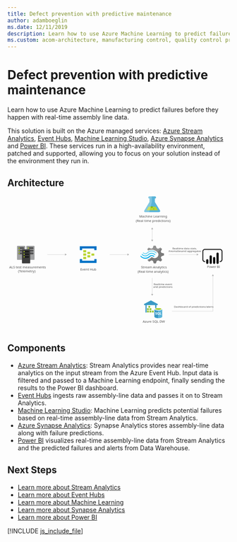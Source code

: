 ```yaml
---
title: Defect prevention with predictive maintenance
author: adamboeglin
ms.date: 12/11/2019
description: Learn how to use Azure Machine Learning to predict failures before they happen with real-time assembly line data.
ms.custom: acom-architecture, manufacturing control, quality control process, manufacturing quality control
---
```

# Defect prevention with predictive maintenance

Learn how to use Azure Machine Learning to predict failures before they happen with real-time assembly line data.

This solution is built on the Azure managed services: [Azure Stream Analytics](/en-us/services/stream-analytics/), [Event Hubs](/en-us/services/event-hubs/), [Machine Learning Studio](/en-us/services/machine-learning-studio/), [Azure Synapse Analytics](/en-us/services/synapse-analytics/) and [Power BI](https://powerbi.microsoft.com). These services run in a high-availability environment, patched and supported, allowing you to focus on your solution instead of the environment they run in.


## Architecture

<svg class="architecture-diagram" aria-labelledby="defect-prevention-with-predictive-maintenance" height="639.059" viewbox="0 0 1065.788 639.059" width="1065.788" xmlns="https://www.w3.org/2000/svg"><title id="defect-prevention-with-predictive-maintenance">Defect prevention with predictive maintenance</title><desc>Learn how to use Azure Machine Learning to predict failures before they happen with real-time assembly line data.</desc><g><path d="M731.8,67.4l-24.5-40.7l0-16.5h0.4c2.9,0,5.2-2.2,5.3-5.1c-0.1-2.9-2.4-5.1-5.3-5.1l-26.6,0.1
        c-2.9,0-5.2,2.2-5.3,5.1c0.1,2.9,2.4,5.1,5.3,5.1h0.4l0,16.5l-24.3,40.8c-2.7,4.5-0.5,8.1,4.9,8.1l64.8-0.1
        C732.3,75.5,734.5,71.8,731.8,67.4z" fill="#59B4D9"></path><polygon fill="#B8D432" points="677.3,49.9 667.3,66.8 721.8,66.7 711.7,49.9 			"></polygon><path d="M692.7,54.9c2.7,0,4.9-2.1,4.9-4.8c0-0.7-0.2-1.4-0.5-2.1l-8.8,0c-0.3,0.6-0.5,1.4-0.5,2.1
        C687.8,52.8,690,55,692.7,54.9z" fill="#7FBA00"></path><ellipse cx="701.9" cy="60.4" fill="#7FBA00" rx="2.4" ry="2.3" transform="matrix(1 -2.076936e-03 2.076936e-03 1 -0.1239 1.458)"></ellipse><path d="M657.3,67.5l24.3-40.8l0-16.5h-0.4c-2.9,0.1-5.2-2.2-5.3-5.1c0-2.9,2.4-5.1,5.3-5.1l11.5,0l0.1,26.5
        l-12.8,49l-17.7,0C656.8,75.6,654.6,72,657.3,67.5z" fill="#FFFFFF" opacity="0.25"></path></g><g><path d="M735.9,293.9l2.7-6.8L751,283v-9.6l-1.4-0.4l-11.1-3.1l-2.7-6.8l5.7-11.1l0,0l-7-6.8l-1.4,0.7l-10.2,5
        l-7.2-2.8l-4.5-11.6h-10.2l-0.5,1.3l-3.4,10.3l-7,2.6l-12-5l-7.2,6.8l0.7,1.3l3.2,5.7c5.5-3,11.6-4.5,17.9-4.4
        c8.6,0.3,16.8,3.5,23.3,9.2c1.5,1.1,2.9,2.3,4.3,3.5c0.7,0.7,1.3,1.5,1.8,2.4c4.3,7.2,2.5,16.4-4.5,21.8
        c-5.1,4-11.9,4.9-17.9,2.4c-0.7-0.4-1.1-0.4-1.4-0.7l0,0c-1.4-0.7-2.7-1.6-3.8-2.6c-0.5,0-0.7-0.4-1.4-0.4
        c-1.5,0.1-2.8,0.7-3.8,1.7l-0.5,0.4l0,0c-4,4.1-9,7.1-14.5,8.7l-2,4.1l6.8,6.5l0.5,0.4l1.4-0.7l10.2-5l7,2.6l3.8,11.6h10.2
        l0.5-1.3l3.6-10.3l7-2.6l12,5l6.8-7.2l-0.7-1.3L735.9,293.9z" fill="#7A7A7A"></path><path d="M675.3,276.8L675.3,276.8c-7.7,7.9-20.1,7.9-27.3-0.4c-0.6-0.9-1.8-1.1-2.7-0.5c-0.2,0.1-0.3,0.3-0.5,0.5
        c-0.5,0.5-0.7,1.1-0.7,1.7c0.1,0.6,0.3,1.2,0.7,1.7c9,9.8,24.2,10,33.9,0.4l0,0c7.7-7.4,19.7-7.6,27.1,0.7c1.1,1.1,2.5,1.1,3.2,0
        c0.5-0.5,0.7-1.1,0.7-1.7c-0.1-0.6-0.3-1.2-0.7-1.7c-8.7-9.5-23.4-10.1-32.9-1.4C675.8,276.3,675.6,276.6,675.3,276.8z" fill="#48C8EF"></path><path d="M692.3,281c-4.1-0.1-8,1.5-10.8,4.4l-0.5,0.4l-0.5,0.4c-5.1,5.3-12.3,8.2-19.7,7.9c-7.5,0-14-3.5-19.4-8.7
        c-1.1-1.1-2.5-1.1-3.2,0c-0.2,0-0.2,0.4-0.2,1.1c0.1,0.8,0.5,1.5,1.1,2c5.7,6.5,13.9,10.2,22.6,10.3c8.4,0.4,16.5-3.1,22.8-9.6
        l0.5-0.4l0.5-0.4c2-2,4.7-3.1,7.5-3.1c2.7,0,5.2,1.3,7.5,3.5c1.1,1.1,2.5,1.1,3.2,0c0.5-0.5,0.7-1.1,0.7-1.7
        c-0.1-0.6-0.3-1.2-0.7-1.7C700.4,282.6,696.4,281.1,692.3,281z" fill="#00ABEC"></path><path d="M673.3,272c5.2-5.3,12.3-8.2,19.7-8.1c7.2,0,14,3.5,19,8.7c1.1,1.1,2.5,1.1,3.2,0c0.5-0.5,0.7-1.1,0.7-1.7
        c-0.1-0.6-0.3-1.2-0.7-1.7c-5.7-6.5-13.9-10.2-22.6-10.3c-8.6-0.1-16.9,3.4-22.8,9.6l-0.5,0.4l-0.5,0.4c-2,2-4.7,3.1-7.5,3.1
        c-2.9,0-5.2-1.3-7.5-3.5c-1.1-1.1-2.5-1.1-3.2,0c-0.5,0.5-0.7,1.1-0.7,1.7c0.1,0.6,0.3,1.2,0.7,1.7c5.6,6,15,6.4,21,0.9
        c0.2-0.1,0.3-0.3,0.5-0.4l0.5-0.4L673.3,272z" fill="#84D6EF"></path><g opacity="0.2"><path d="M694.3,290.8c-0.5,0-0.7-0.4-1.4-0.4c-1.5,0.1-2.8,0.7-3.8,1.7l-0.5,0.4c-4,4.1-9,7.1-14.5,8.7l-2,4.1
            l3.6,3.5L694.3,290.8L694.3,290.8z" fill="#F1F1F1"></path><path d="M675.1,259.6c5.5-3,11.6-4.5,17.9-4.4c8.6,0.3,16.8,3.5,23.3,9.2c1.1,0.9,2,1.5,3.2,2.4l18.8-18.1l-3.8-3.7
            l-1.4,0.7l-10.2,5l-7-2.6l-4.5-11.6h-10.2l-0.5,1.3l-3.4,10.3l-7,2.6l-12-5l-7.2,6.8l0.7,1.3L675.1,259.6z" fill="#F1F1F1"></path></g></g><g><path d="M397.2,274.8c0,0.7-0.5,1.3-1.2,1.3c-0.1,0-0.1,0-0.2,0h-10.8c-0.7,0.1-1.3-0.5-1.4-1.2c0-0.1,0-0.1,0-0.2
        V267c0-0.7,0.5-1.3,1.2-1.3c0.1,0,0.1,0,0.2,0h10.8c0.7-0.1,1.3,0.5,1.4,1.2c0,0.1,0,0.1,0,0.2V274.8z" fill="#B8D432"></path><path d="M416.6,282.8c0,0.7-0.5,1.3-1.2,1.3c-0.1,0-0.1,0-0.2,0h-10.8c-0.7,0.1-1.3-0.5-1.4-1.2c0-0.1,0-0.1,0-0.2
        v-7.8c0-0.7,0.5-1.3,1.2-1.3c0.1,0,0.1,0,0.2,0h10.8c0.7-0.1,1.3,0.5,1.4,1.2c0,0.1,0,0.1,0,0.2V282.8z" fill="#B8D432"></path><path d="M397.2,290.8c0,0.7-0.5,1.3-1.2,1.3c-0.1,0-0.1,0-0.2,0h-10.8c-0.7,0.1-1.3-0.5-1.4-1.2c0-0.1,0-0.1,0-0.2
        v-7.8c0-0.7,0.5-1.3,1.2-1.3c0.1,0,0.1,0,0.2,0h10.8c0.7-0.1,1.3,0.5,1.4,1.2c0,0.1,0,0.1,0,0.2V290.8z" fill="#B8D432"></path><path d="M377.8,266.8c0,0.7-0.5,1.3-1.2,1.3c-0.1,0-0.1,0-0.2,0h-11.1c-0.7,0.1-1.3-0.5-1.4-1.2c0-0.1,0-0.1,0-0.2
        v-8c0-0.7,0.5-1.3,1.2-1.3c0.1,0,0.1,0,0.2,0h10.8c1.1,0,1.7,0.5,1.7,1.3L377.8,266.8z" fill="#B8D432"></path><path d="M426.3,238.7h-77.6c-0.7-0.1-1.3,0.5-1.4,1.2c0,0.1,0,0.1,0,0.2v16c0,0.7,0.5,1.3,1.2,1.3
        c0.1,0,0.1,0,0.2,0h8.3c0.7,0.1,1.3-0.5,1.4-1.2c0-0.1,0-0.1,0-0.2v-6.7h58.2v6.7c0,0.8,0.6,1.3,1.7,1.3h8
        c0.7,0.1,1.3-0.5,1.4-1.2c0-0.1,0-0.1,0-0.2v-16c0-0.7-0.5-1.3-1.2-1.3C426.4,238.7,426.4,238.7,426.3,238.7z" fill="#0072C6"></path><path d="M426.3,300.5h-8c-0.7-0.1-1.3,0.5-1.4,1.2c0,0.1,0,0.1,0,0.2v6.4h-58.5v-6.7c0-0.8-0.6-1.3-1.7-1.3h-8
        c-0.8,0-1.4,0.5-1.4,1.6v15.8c0,0.7,0.5,1.3,1.2,1.3c0.1,0,0.1,0,0.2,0h77.6c0.7,0.1,1.3-0.5,1.4-1.2c0-0.1,0-0.1,0-0.2v-15.8
        c0-0.7-0.5-1.3-1.2-1.3C426.4,300.5,426.4,300.5,426.3,300.5z" fill="#0072C6"></path><path d="M377.8,282.8c0,0.7-0.5,1.3-1.2,1.3c-0.1,0-0.1,0-0.2,0h-11.1c-0.7,0.1-1.3-0.5-1.4-1.2c0-0.1,0-0.1,0-0.2
        v-8c0-0.7,0.5-1.3,1.2-1.3c0.1,0,0.1,0,0.2,0h10.8c1.1,0,1.7,0.5,1.7,1.3L377.8,282.8z" fill="#B8D432"></path><path d="M377.8,298.9c0,0.7-0.5,1.3-1.2,1.3c-0.1,0-0.1,0-0.2,0h-11.1c-0.7,0.1-1.3-0.5-1.4-1.2c0-0.1,0-0.1,0-0.2
        v-8c0-0.7,0.5-1.3,1.2-1.3c0.1,0,0.1,0,0.2,0h10.8c1.1,0,1.7,0.5,1.7,1.3L377.8,298.9z" fill="#B8D432"></path></g><text fill="#505050" font-family="SegoeUI" font-size="15.372px" transform="matrix(1.036 0 0 1 649.0181 605.8223)">Azure SQL DW</text><text fill="#505050" font-family="SegoeUI" font-size="15.372px" transform="matrix(1.036 0 0 1 632.0332 101.647)">Machine Learning</text><text fill="#505050" font-family="SegoeUI" font-size="15.372px" transform="matrix(1.036 0 0 1 615.7505 122.4482)">(Real time predictions)</text><text fill="#505050" font-family="SegoeUI" font-size="14.173px" transform="matrix(1.036 0 0 1 958.0928 343.5039)">Power BI</text><text fill="#505050" font-family="SegoeUI" font-size="15.372px" transform="matrix(1.036 0 0 1 8.8091 344.5239)">ALS test measurements </text><text fill="#505050" font-family="SegoeUI" font-size="15.372px" transform="matrix(1.036 0 0 1 51.1465 362.9697)">(Telemetry)</text><text fill="#505050" font-family="SegoeUI" font-size="15.372px" transform="matrix(1.036 0 0 1 349.6152 355.7959)">Event Hub</text><text fill="#505050" font-family="SegoeUI" font-size="15.372px" transform="matrix(1.036 0 0 1 640.6113 344.5239)">Stream Analytics</text><text fill="#505050" font-family="SegoeUI" font-size="15.372px" transform="matrix(1.036 0 0 1 624.7603 365.3252)">(Real time analytics)</text><text fill="#505050" font-family="SegoeUI" font-size="12.298px" transform="matrix(1.036 0 0 1 799.2773 532.5215)">Dashboard of predictions/alerts</text><text fill="#505050" font-family="SegoeUI" font-size="12.298px" transform="matrix(1.036 0 0 1 791.4375 254.8018)">Realtime data stats, </text><text fill="#505050" font-family="SegoeUI" font-size="12.298px" transform="matrix(1.036 0 0 1 772.998 267.1001)">Anomaliesand aggregates</text><text fill="#505050" font-family="SegoeUI" font-size="12.298px" transform="matrix(1.036 0 0 1 701.4443 425.9434)">Realtime event </text><text fill="#505050" font-family="SegoeUI" font-size="12.298px" transform="matrix(1.036 0 0 1 699.501 438.2412)">and predictions</text><g><line fill="none" stroke="#AFAFAF" stroke-miterlimit="10" stroke-width="0.962" x1="694.5" x2="694.5" y1="155.9" y2="209.4"></line><polygon fill="#AFAFAF" points="689.7,157.3 694.5,149 699.3,157.3 			"></polygon><polygon fill="#AFAFAF" points="689.7,208 694.5,216.3 699.3,208 			"></polygon></g><g><line fill="none" stroke="#AFAFAF" stroke-miterlimit="10" stroke-width="0.962" x1="577" x2="490.6" y1="278.8" y2="278.8"></line><polygon fill="#AFAFAF" points="575.6,274 583.9,278.8 575.6,283.6 			"></polygon></g><g><line fill="none" stroke="#AFAFAF" stroke-miterlimit="10" stroke-width="0.962" x1="694.5" x2="694.5" y1="468.7" y2="390.5"></line><polygon fill="#AFAFAF" points="699.3,467.3 694.5,475.6 689.7,467.3 			"></polygon></g><g><line fill="none" stroke="#AFAFAF" stroke-miterlimit="10" stroke-width="0.962" x1="985.6" x2="985.6" y1="380" y2="550.4"></line><polygon fill="#AFAFAF" points="980.8,381.4 985.6,373.1 990.4,381.4 			"></polygon></g><g><line fill="none" stroke="#AFAFAF" stroke-miterlimit="10" stroke-width="0.962" x1="909.8" x2="774.2" y1="278.8" y2="278.8"></line><polygon fill="#AFAFAF" points="908.4,274 916.7,278.8 908.4,283.6 			"></polygon></g><g><line fill="none" stroke="#AFAFAF" stroke-miterlimit="10" stroke-width="0.962" x1="277.6" x2="191.2" y1="278.8" y2="278.8"></line><polygon fill="#AFAFAF" points="276.2,274 284.5,278.8 276.2,283.6 			"></polygon></g><g><path d="M693.4,591.6" fill="#0072C6"></path><path d="M692.9,591.6h0.5" fill="#0072C6"></path><path d="M692.9,591.6h0.5" fill="#FFFFFF" opacity="0.15"></path></g><g><path d="M85.6,300.7c0,1.9-1.5,3.4-3.4,3.4H49.5c-1.9,0-3.4-1.5-3.4-3.4v-60.5c0-1.9,1.5-3.4,3.4-3.4h32.6
        c1.9,0,3.4,1.5,3.4,3.4v60.5H85.6z" fill="#A0A1A2"></path><path d="M52,273.1c0-2.4,1.9-4.4,4.3-4.4c0,0,0,0,0.1,0H76c2.4,0,4.4,1.9,4.4,4.3c0,0,0,0,0,0.1l0,0
        c0,2.4-1.9,4.4-4.3,4.4c0,0,0,0-0.1,0H56.2C53.8,277.4,52,275.5,52,273.1z" fill="#1E1E1E" opacity="0.6"></path><circle cx="56.4" cy="273.1" fill="#B8D432" r="2.9"></circle><path d="M52,260.3c0-2.4,1.9-4.4,4.3-4.4c0,0,0,0,0.1,0H76c2.4,0,4.4,1.9,4.4,4.3c0,0,0,0,0,0.1l0,0
        c0,2.4-1.9,4.4-4.3,4.4c0,0,0,0-0.1,0H56.2C53.8,264.6,52,262.7,52,260.3z" fill="#1E1E1E" opacity="0.6"></path><circle cx="56.4" cy="260.3" fill="#B8D432" r="2.9"></circle><path d="M52,247.7c-0.1-2.3,1.7-4.3,4-4.4c0.1,0,0.1,0,0.2,0h19.7c2.4,0,4.4,1.9,4.4,4.3c0,0,0,0,0,0.1l0,0
        c0,2.4-1.9,4.4-4.3,4.4c0,0,0,0-0.1,0H56.2C53.9,252,52,250.1,52,247.7z" fill="#1E1E1E" opacity="0.6"></path><circle cx="56.4" cy="247.7" fill="#B8D432" r="2.9"></circle></g><g><path d="M130.1,300.7c0,1.9-1.5,3.4-3.4,3.4H94c-1.9,0-3.4-1.5-3.4-3.4v-60.5c0-1.9,1.5-3.4,3.4-3.4h32.8
        c1.9,0,3.4,1.5,3.4,3.4L130.1,300.7z" fill="#A0A1A2"></path><path d="M96.5,273.1c0-2.4,1.9-4.4,4.3-4.4c0,0,0,0,0.1,0h19.7c2.4,0,4.4,1.9,4.4,4.3c0,0,0,0,0,0.1l0,0
        c0,2.4-1.9,4.4-4.3,4.4c0,0,0,0-0.1,0h-19.8C98.4,277.4,96.5,275.5,96.5,273.1L96.5,273.1z" fill="#1E1E1E" opacity="0.6"></path><circle cx="100.9" cy="273.1" fill="#B8D432" r="2.9"></circle><path d="M96.5,260.3c0-2.4,1.9-4.4,4.3-4.4c0,0,0,0,0.1,0h19.7c2.4,0,4.4,1.9,4.4,4.3c0,0,0,0,0,0.1l0,0
        c0,2.4-1.9,4.4-4.3,4.4c0,0,0,0-0.1,0h-19.8C98.4,264.6,96.5,262.7,96.5,260.3L96.5,260.3z" fill="#1E1E1E" opacity="0.6"></path><circle cx="100.9" cy="260.3" fill="#B8D432" r="2.9"></circle><path d="M96.5,247.7c0-2.4,1.9-4.4,4.3-4.4c0,0,0,0,0.1,0h19.7c2.4,0,4.4,1.9,4.4,4.3c0,0,0,0,0,0.1l0,0
        c0,2.4-1.9,4.4-4.3,4.4c0,0,0,0-0.1,0h-19.8C98.4,252,96.6,250.1,96.5,247.7L96.5,247.7z" fill="#1E1E1E" opacity="0.6"></path><circle cx="100.9" cy="247.7" fill="#B8D432" r="2.9"></circle></g><g><path d="M109.3,317.5c0,1.9-1.5,3.4-3.4,3.4H73.3c-1.9,0-3.4-1.5-3.4-3.4V257c0-1.9,1.5-3.4,3.4-3.4h32.6
        c1.9,0,3.4,1.5,3.4,3.4V317.5z" fill="#3E3E3E"></path><path d="M75.7,289.9c0-2.4,1.9-4.4,4.3-4.4c0,0,0,0,0.1,0h19.7c2.4,0,4.4,1.9,4.4,4.3c0,0,0,0,0,0.1l0,0
        c0,2.4-1.9,4.4-4.3,4.4c0,0,0,0-0.1,0H80.1C77.7,294.3,75.7,292.4,75.7,289.9C75.7,289.9,75.7,289.9,75.7,289.9L75.7,289.9z" fill="#1E1E1E"></path><circle cx="80.2" cy="289.9" fill="#B8D432" r="2.9"></circle><path d="M75.7,277.1c0-2.4,1.9-4.4,4.3-4.4c0,0,0,0,0.1,0h19.7c2.4,0,4.4,1.9,4.4,4.3c0,0,0,0,0,0.1l0,0
        c0,2.4-1.9,4.4-4.3,4.4c0,0,0,0-0.1,0H80.1C77.7,281.5,75.7,279.6,75.7,277.1C75.7,277.2,75.7,277.1,75.7,277.1L75.7,277.1z" fill="#1E1E1E"></path><circle cx="80.2" cy="277.1" fill="#B8D432" r="2.9"></circle><path d="M75.7,264.5c0-2.4,1.9-4.4,4.3-4.4c0,0,0,0,0.1,0h19.7c2.4,0,4.4,1.9,4.4,4.3c0,0,0,0,0,0.1l0,0
        c0,2.4-1.9,4.4-4.3,4.4c0,0,0,0-0.1,0H80.1C77.7,268.8,75.7,266.9,75.7,264.5L75.7,264.5z" fill="#1E1E1E"></path><circle cx="80.2" cy="264.5" fill="#B8D432" r="2.9"></circle></g><line fill="none" stroke="#AFAFAF" stroke-miterlimit="10" stroke-width="0.962" x1="789.6" x2="985.9" y1="549.9" y2="549.9"></line><path d="M1020,314h-1.9v-3.9h1.9c4.1,0,7.4-3.3,7.4-7.4v-39.4c0-4.1-3.3-7.4-7.4-7.4h-73.1c-4.1,0-7.4,3.3-7.4,7.4v39.4
    c0,4.1,3.3,7.4,7.4,7.4h1.9v3.9h-1.9c-6.2,0-11.3-5.1-11.3-11.3v-39.4c0-6.2,5.1-11.3,11.3-11.3h73.1c6.2,0,11.3,5.1,11.3,11.3
    v39.4C1031.3,308.9,1026.3,314,1020,314"></path><path d="M958.8,301L958.8,301c2.9,0,5.2,2.3,5.2,5.2v12.1c0,2.9-2.3,5.2-5.2,5.2l0,0c-2.9,0-5.2-2.3-5.2-5.2l0,0v-12.1
    C953.5,303.4,955.9,301,958.8,301L958.8,301z"></path><path d="M975.3,323.6c-2.9,0-5.2-2.3-5.2-5.2v-31c0-2.9,2.3-5.2,5.2-5.2c2.9,0,5.2,2.3,5.2,5.2v31
    C980.5,321.2,978.1,323.6,975.3,323.6"></path><path d="M1008.2,323.4c-2.9,0-5.2-2.3-5.2-5.2v-43.9c0-2.9,2.3-5.2,5.2-5.2c2.9,0,5.2,2.3,5.2,5.2l0,0v43.9
    C1013.4,321.1,1011.1,323.4,1008.2,323.4"></path><path d="M991.7,323.6c-2.9,0-5.2-2.3-5.2-5.2v-23c0-2.9,2.3-5.2,5.2-5.2c2.9,0,5.2,2.3,5.2,5.2l0,0v23
    C997,321.2,994.6,323.6,991.7,323.6"></path><rect fill="#7FBB42" height="8.3" width="8.3" x="676.5" y="524.8"></rect><rect fill="#7FBB42" height="8.3" width="8.3" x="669.9" y="547.4"></rect><rect fill="#7FBB42" height="8.3" width="8.3" x="681.8" y="547.4"></rect><rect fill="#7FBB42" height="8.3" width="8.3" x="693.5" y="547.4"></rect><rect fill="#7FBB42" height="8.3" width="8.3" x="669.9" y="536.1"></rect><rect fill="#7FBB42" height="8.3" width="8.3" x="681.8" y="536.1"></rect><polygon fill="#3999C6" points="688.4,498.2 655.5,515.7 655.5,520.8 662.2,520.8 662.2,556 667.8,556 667.8,520.8 708.7,520.8
    708.7,553.8 714.9,553.8 714.9,520.8 721,520.8 721,515.7 	"></polygon><polygon fill="#B8D433" opacity="0.8" points="684.9,533.1 683.9,533.1 683.9,525.8 676.5,525.8 676.5,524.8 684.9,524.8 	"></polygon><polygon fill="#B8D433" opacity="0.5" points="676.5,524.8 677.5,524.8 677.5,532.1 684.9,532.1 684.9,533.1 676.5,533.1 	"></polygon><polygon fill="#B8D433" opacity="0.8" points="678.2,544.4 677.3,544.4 677.3,537.2 669.9,537.2 669.9,536.1 678.2,536.1 	"></polygon><polygon fill="#B8D433" opacity="0.5" points="669.9,536.1 670.8,536.1 670.8,543.4 678.2,543.4 678.2,544.4 669.9,544.4 	"></polygon><polygon fill="#B8D433" opacity="0.8" points="690.2,544.4 689.2,544.4 689.2,537.2 681.8,537.2 681.8,536.1 690.2,536.1 	"></polygon><polygon fill="#B8D433" opacity="0.5" points="681.8,536.1 682.8,536.1 682.8,543.4 690.2,543.4 690.2,544.4 681.8,544.4 	"></polygon><polygon fill="#B8D433" opacity="0.8" points="678.2,555.7 677.3,555.7 677.3,548.5 669.9,548.5 669.9,547.4 678.2,547.4 	"></polygon><polygon fill="#B8D433" opacity="0.5" points="669.9,547.4 670.8,547.4 670.8,554.7 678.2,554.7 678.2,555.7 669.9,555.7 	"></polygon><polygon fill="#B8D433" opacity="0.8" points="690.2,555.7 689.2,555.7 689.2,548.5 681.8,548.5 681.8,547.4 690.2,547.4 	"></polygon><polygon fill="#B8D433" opacity="0.5" points="681.8,547.4 682.8,547.4 682.8,554.7 690.2,554.7 690.2,555.7 681.8,555.7 	"></polygon><polygon fill="#B8D433" opacity="0.8" points="701.9,555.7 700.9,555.7 700.9,548.5 693.5,548.5 693.5,547.4 701.9,547.4 	"></polygon><polygon fill="#B8D433" opacity="0.5" points="693.5,547.4 694.5,547.4 694.5,554.7 701.9,554.7 701.9,555.7 693.5,555.7 	"></polygon><polygon fill="#B8D433" opacity="0.8" points="677.7,533.1 676.5,533.1 676.5,532.2 683.7,524.8 684.9,524.8 684.9,525.6 	"></polygon><polygon fill="#B8D433" opacity="0.8" points="683,544.4 681.8,544.4 681.8,543.5 689.1,536.1 690.2,536.1 690.2,536.9 	"></polygon><polygon fill="#B8D433" opacity="0.8" points="671.1,544.4 669.9,544.4 669.9,543.5 677.1,536.1 678.2,536.1 678.2,536.9 	"></polygon><polygon fill="#B8D433" opacity="0.8" points="671.1,555.7 669.9,555.7 669.9,554.8 677.1,547.4 678.2,547.4 678.2,548.2 	"></polygon><polygon fill="#B8D433" opacity="0.8" points="683,555.7 681.8,555.7 681.8,554.8 689.1,547.4 690.2,547.4 690.2,548.2 	"></polygon><polygon fill="#B8D433" opacity="0.8" points="694.8,555.7 693.5,555.7 693.5,554.8 700.7,547.4 701.9,547.4 701.9,548.2 	"></polygon><path d="M705,539.8v36.3c0,3.7,8.5,6.8,18.9,6.8v-43.1H705z" fill="#3999C6"></path><path d="M723.5,583h0.3c10.4,0,18.9-3.1,18.9-6.8v-36.3h-19.1V583L723.5,583z" fill="#5AB4D9"></path><path d="M742.7,539.8c0,3.7-8.5,6.8-18.9,6.8s-18.9-3.1-18.9-6.8c0-3.8,8.5-6.8,18.9-6.8S742.7,536,742.7,539.8" fill="#FFFFFF"></path><path d="M738.8,539.4c0,2.5-6.7,4.5-15,4.5s-15-2-15-4.5c0-2.5,6.7-4.5,15-4.5C732.1,534.8,738.8,536.9,738.8,539.4" fill="#7FBB42"></path><path d="M735.7,542.1c2-0.8,3.1-1.7,3.1-2.7c0-2.5-6.7-4.5-15-4.5s-15,2-15,4.5c0,1.1,1.2,2,3.1,2.7
    c2.7-1.1,7.1-1.7,11.9-1.7C728.6,540.3,732.9,541.1,735.7,542.1" fill="#B8D433"></path><path d="M709.6,565.8v-2.6c0.4,0.4,1,0.7,1.5,0.9c0.6,0.2,1.1,0.3,1.6,0.3c0.3,0,0.6,0,0.8-0.1
    c0.2,0,0.4-0.1,0.6-0.2s0.3-0.2,0.3-0.4c0-0.2,0.1-0.3,0.1-0.4c0-0.2,0-0.4-0.2-0.6c-0.1-0.2-0.3-0.3-0.5-0.5
    c-0.2-0.2-0.5-0.3-0.8-0.4c-0.3-0.1-0.6-0.3-1-0.4c-0.9-0.4-1.6-0.8-2-1.3c-0.4-0.6-0.7-1.2-0.7-2c0-0.6,0.1-1.1,0.3-1.5
    c0.2-0.4,0.6-0.8,1-1.1c0.4-0.3,0.9-0.5,1.4-0.6c0.6-0.1,1.1-0.2,1.7-0.2c0.6,0,1.1,0,1.6,0.1c0.4,0,0.9,0.2,1.3,0.3v2.4
    c-0.2-0.1-0.4-0.2-0.6-0.3s-0.4-0.2-0.7-0.2c-0.2,0-0.5-0.1-0.7-0.2c-0.2,0-0.4,0-0.7,0c-0.3,0-0.6,0-0.8,0
    c-0.2,0-0.4,0.1-0.6,0.2c-0.2,0.1-0.3,0.2-0.4,0.3c-0.1,0.2-0.1,0.3-0.1,0.4c0,0.2,0,0.3,0.2,0.5c0.1,0.2,0.2,0.3,0.4,0.4
    c0.2,0.1,0.4,0.3,0.7,0.4c0.3,0.1,0.6,0.3,0.9,0.4c0.4,0.2,0.9,0.4,1.2,0.6c0.4,0.2,0.7,0.4,1,0.7c0.3,0.3,0.4,0.6,0.6,1
    c0.1,0.3,0.2,0.7,0.2,1.2c0,0.6-0.1,1.2-0.3,1.6c-0.2,0.4-0.6,0.8-1,1.1c-0.4,0.3-0.9,0.4-1.4,0.6c-0.6,0.1-1.1,0.2-1.7,0.2
    c-0.6,0-1.2,0-1.8-0.2C710.5,566.2,710,566,709.6,565.8z" fill="#FFFFFF"></path><path d="M724.1,566.5c-1.6,0-3-0.6-4-1.6c-1-1.1-1.6-2.5-1.6-4.2c0-1.8,0.5-3.2,1.6-4.4c1.1-1.1,2.4-1.7,4.1-1.7
    c1.6,0,3,0.6,4,1.6s1.5,2.5,1.5,4.3c0,1.8-0.5,3.2-1.6,4.4c0,0,0,0-0.1,0.1c0,0,0,0-0.1,0.1l2.9,2.8h-3.6l-1.5-1.6
    C725.3,566.4,724.8,566.5,724.1,566.5z M724.3,556.9c-0.9,0-1.6,0.3-2.2,1c-0.6,0.7-0.8,1.6-0.8,2.7s0.3,2,0.8,2.7
    c0.6,0.7,1.2,1,2.1,1c0.9,0,1.6-0.3,2.1-1c0.5-0.7,0.8-1.6,0.8-2.7c0-1.2-0.3-2.1-0.8-2.8C725.8,557.2,725.1,556.9,724.3,556.9z" fill="#FFFFFF"></path><path d="M738.5,566.3h-6.8v-11.5h2.6v9.3h4.3V566.3L738.5,566.3z" fill="#FFFFFF"></path></svg>

## Components
* [Azure Stream Analytics](https://azure.microsoft.com/services/stream-analytics/): Stream Analytics provides near real-time analytics on the input stream from the Azure Event Hub. Input data is filtered and passed to a Machine Learning endpoint, finally sending the results to the Power BI dashboard.
* [Event Hubs](https://azure.microsoft.com/services/event-hubs/) ingests raw assembly-line data and passes it on to Stream Analytics.
* [Machine Learning Studio](https://azure.microsoft.com/services/machine-learning-studio/): Machine Learning predicts potential failures based on real-time assembly-line data from Stream Analytics.
* [Azure Synapse Analytics](https://azure.microsoft.com/services/synapse-analytics/): Synapse Analytics stores assembly-line data along with failure predictions.
* [Power BI](https://powerbi.microsoft.com) visualizes real-time assembly-line data from Stream Analytics and the predicted failures and alerts from Data Warehouse.

## Next Steps
* [Learn more about Stream Analytics](https://docs.microsoft.com/azure/stream-analytics/stream-analytics-introduction)
* [Learn more about Event Hubs](https://docs.microsoft.com/azure/event-hubs/event-hubs-what-is-event-hubs)
* [Learn more about Machine Learning](https://docs.microsoft.com/azure/machine-learning/machine-learning-what-is-machine-learning)
* [Learn more about Synapse Analytics](https://docs.microsoft.com/azure/sql-data-warehouse/sql-data-warehouse-overview-what-is)
* [Learn more about Power BI](https://powerbi.microsoft.com/documentation/powerbi-landing-page/)

[!INCLUDE [js_include_file](../../_js/index.md)]

